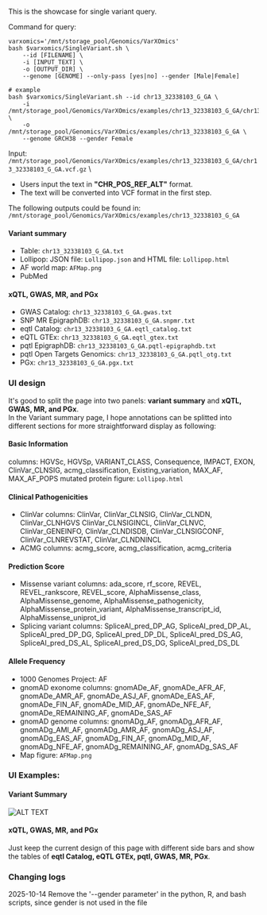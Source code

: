 This is the showcase for single variant query.

Command for query: 
```
varxomics='/mnt/storage_pool/Genomics/VarXOmics'
bash $varxomics/SingleVariant.sh \
	--id [FILENAME] \
	-i [INPUT_TEXT] \
	-o [OUTPUT_DIR] \
	--genome [GENOME] --only-pass [yes|no] --gender [Male|Female]

# example
bash $varxomics/SingleVariant.sh --id chr13_32338103_G_GA \
	-i /mnt/storage_pool/Genomics/VarXOmics/examples/chr13_32338103_G_GA/chr13_32338103_G_GA.txt \
	-o /mnt/storage_pool/Genomics/VarXOmics/examples/chr13_32338103_G_GA \
	--genome GRCH38 --gender Female
```

Input: `/mnt/storage_pool/Genomics/VarXOmics/examples/chr13_32338103_G_GA/chr13_32338103_G_GA.vcf.gz` \
* Users input the text in **"CHR_POS_REF_ALT"** format.
* The text will be converted into VCF format in the first step. 

The following outputs could be found in: `/mnt/storage_pool/Genomics/VarXOmics/examples/chr13_32338103_G_GA`

#### Variant summary
  - Table: `chr13_32338103_G_GA.txt`
  - Lollipop: JSON file: `Lollipop.json` and HTML file: `Lollipop.html`
  - AF world map: `AFMap.png`
  - PubMed

#### xQTL, GWAS, MR, and PGx
  - GWAS Catalog: `chr13_32338103_G_GA.gwas.txt`
  - SNP MR EpigraphDB: `chr13_32338103_G_GA.snpmr.txt`
  - eqtl Catalog: `chr13_32338103_G_GA.eqtl_catalog.txt`
  - eQTL GTEx: `chr13_32338103_G_GA.eqtl_gtex.txt`
  - pqtl EpigraphDB: `chr13_32338103_G_GA.pqtl-epigraphdb.txt`
  - pqtl Open Targets Genomics: `chr13_32338103_G_GA.pqtl_otg.txt`
  - PGx: `chr13_32338103_G_GA.pgx.txt`

### UI design
It's good to split the page into two panels: **variant summary** and **xQTL, GWAS, MR, and PGx**. \
In the Variant summary page, I hope annotations can be splitted into different sections for more straightforward display as following: 

#### Basic Information
columns: HGVSc, HGVSp, VARIANT_CLASS, Consequence, IMPACT, EXON, ClinVar_CLNSIG, acmg_classification, Existing_variation, MAX_AF, MAX_AF_POPS
mutated protein figure: `Lollipop.html`

#### Clinical Pathogenicities
 - ClinVar columns: ClinVar, ClinVar_CLNSIG, ClinVar_CLNDN,  ClinVar_CLNHGVS ClinVar_CLNSIGINCL, ClinVar_CLNVC,  ClinVar_GENEINFO, ClinVar_CLNDISDB, ClinVar_CLNSIGCONF, ClinVar_CLNREVSTAT, ClinVar_CLNDNINCL
 - ACMG columns: acmg_score, acmg_classification, acmg_criteria

#### Prediction Score
 - Missense variant columns: ada_score, rf_score, REVEL, REVEL_rankscore, REVEL_score, AlphaMissense_class,  AlphaMissense_genome,  AlphaMissense_pathogenicity, AlphaMissense_protein_variant, AlphaMissense_transcript_id, AlphaMissense_uniprot_id
 - Splicing variant columns: SpliceAI_pred_DP_AG, SpliceAI_pred_DP_AL, SpliceAI_pred_DP_DG, SpliceAI_pred_DP_DL, SpliceAI_pred_DS_AG, SpliceAI_pred_DS_AL, SpliceAI_pred_DS_DG, SpliceAI_pred_DS_DL

#### Allele Frequency
 - 1000 Genomes Project: AF
 - gnomAD exonome columns: gnomADe_AF, gnomADe_AFR_AF, gnomADe_AMR_AF, gnomADe_ASJ_AF, gnomADe_EAS_AF, gnomADe_FIN_AF, gnomADe_MID_AF, gnomADe_NFE_AF, gnomADe_REMAINING_AF, gnomADe_SAS_AF
 - gnomAD genome columns: gnomADg_AF, gnomADg_AFR_AF, gnomADg_AMI_AF, gnomADg_AMR_AF, gnomADg_ASJ_AF, gnomADg_EAS_AF, gnomADg_FIN_AF, gnomADg_MID_AF, gnomADg_NFE_AF, gnomADg_REMAINING_AF, gnomADg_SAS_AF
 - Map figure: `AFMap.png`


### UI Examples: 
#### Variant Summary
![ALT TEXT](https://github.com/XinmengLiao/APMI-VarXOmics/blob/main/images/SingleVariant-VariantSummary.png)

#### xQTL, GWAS, MR, and PGx
Just keep the current design of this page with different side bars and show the tables of **eqtl Catalog, eQTL GTEx, pqtl, GWAS, MR, PGx**.


### Changing logs
2025-10-14
Remove the '--gender parameter' in the python, R, and bash scripts, since gender is not used in the file 
